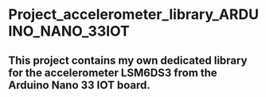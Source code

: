 # Project_accelerometer_library_ARDUINO_NANO_33IOT

## This project contains my own dedicated library for the accelerometer LSM6DS3 from the Arduino Nano 33 IOT board.
